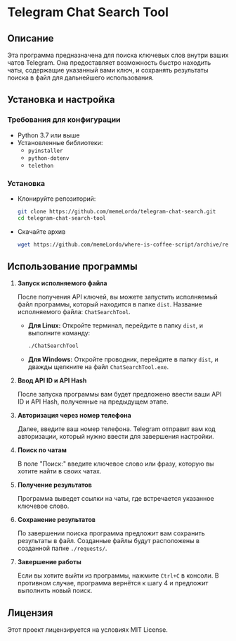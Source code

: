 # Telegram Chat Search Tool

## Описание

Эта программа предназначена для поиска ключевых слов внутри ваших чатов Telegram. Она предоставляет возможность быстро находить чаты, содержащие указанный вами ключ, и сохранять результаты поиска в файл для дальнейшего использования.

## Установка и настройка

### Требования для конфигурации

- Python 3.7 или выше
- Установленные библиотеки:
  - `pyinstaller`
  - `python-dotenv`
  - `telethon`

### Установка

- Клонируйте репозиторий:

  ```bash
  git clone https://github.com/memeLordo/telegram-chat-search.git
  cd telegram-chat-search-tool
  ```

- Скачайте архив
  ```sh
  wget https://github.com/memeLordo/where-is-coffee-script/archive/refs/heads/main.zip
  ```

## Использование программы

1. **Запуск исполняемого файла**

   После получения API ключей, вы можете запустить исполняемый файл программы, который находится в папке `dist`. Название исполняемого файла: `ChatSearchTool`.

   - **Для Linux:** Откройте терминал, перейдите в папку `dist`, и выполните команду:

     ```bash
     ./ChatSearchTool
     ```

   - **Для Windows:** Откройте проводник, перейдите в папку `dist`, и дважды щелкните на файл `ChatSearchTool.exe`.

2. **Ввод API ID и API Hash**

   После запуска программы вам будет предложено ввести ваши API ID и API Hash, полученные на предыдущем этапе.

3. **Авторизация через номер телефона**

   Далее, введите ваш номер телефона. Telegram отправит вам код авторизации, который нужно ввести для завершения настройки.

4. **Поиск по чатам**

   В поле "Поиск:" введите ключевое слово или фразу, которую вы хотите найти в своих чатах.

5. **Получение результатов**

   Программа выведет ссылки на чаты, где встречается указанное ключевое слово.

6. **Сохранение результатов**

   По завершении поиска программа предложит вам сохранить результаты в файл. Созданные файлы будут расположены в созданной папке `./requests/`.

7. **Завершение работы**

   Если вы хотите выйти из программы, нажмите `Ctrl+C` в консоли. В противном случае, программа вернётся к шагу 4 и предложит выполнить новый поиск.

## Лицензия

Этот проект лицензируется на условиях MIT License.
